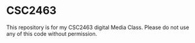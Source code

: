 # CSC2463

This repository is for my CSC2463 digital Media Class. Please do not use any of this code without permission.
